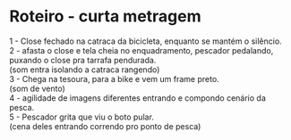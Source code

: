 # Roteiro - curta metragem

1 - Close fechado na catraca da bicicleta, enquanto se mantém o silêncio.  
2 - afasta o close e tela cheia no enquadramento, pescador pedalando, puxando o close pra tarrafa pendurada.  
    (som entra isolando a catraca rangendo)  
3 - Chega na tesoura, para a bike e vem um frame preto.  
    (som de vento)  
4 - agilidade de imagens diferentes entrando e compondo cenário da pesca.  
5 - Pescador grita que viu o boto pular.  
    (cena deles entrando correndo pro ponto de pesca)  
